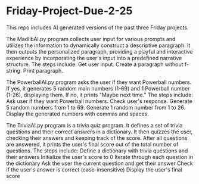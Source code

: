 # Friday-Project-Due-2-25
This repo includes AI generated versions of the past three Friday projects. 

The MadlibAI.py program collects user input for various prompts and utilizes the information to dynamically construct a descriptive paragraph. It then outputs the personalized paragraph, providing a playful and interactive experience by incorporating the user's input into a predefined narrative structure.
    The steps include:
        Get user input.
        Create a paragraph without f-string.
        Print paragraph.

The PowerballAI.py program asks the user if they want Powerball numbers. If yes, it generates 5 random main numbers (1-69) and 1 Powerball number (1-26), displaying them. If no, it prints "Maybe next time."
    The steps include:
        Ask user if they want Powerball numbers.
        Check user's response.
        Generate 5 random numbers from 1 to 69.
        Generate 1 random number from 1 to 26.
        Display the generated numbers with commas and spaces.

The TriviaAI.py program is a trivia quiz program. It defines a set of trivia questions and their correct answers in a dictionary. It then quizzes the user, checking their answers and keeping track of the score. After all questions are answered, it prints the user's final score out of the total number of questions.
    The steps include:
        Define a dictionary with trivia questions and their answers
        Initialize the user's score to 0
        Iterate through each question in the dictionary
        Ask the user the current question and get their answer
        Check if the user's answer is correct (case-insensitive)
        Display the user's final score